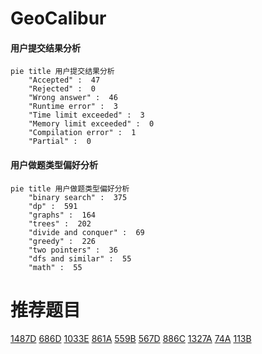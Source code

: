 # GeoCalibur

<!-- tabs:start -->



#### **用户提交结果分析**

```mermaid
pie title 用户提交结果分析
    "Accepted" :  47
    "Rejected" :  0
    "Wrong answer" :  46
    "Runtime error" :  3
    "Time limit exceeded" :  3
    "Memory limit exceeded" :  0
    "Compilation error" :  1
    "Partial" :  0
```

#### **用户做题类型偏好分析**

```mermaid
pie title 用户做题类型偏好分析
    "binary search" :  375
    "dp" :  591
    "graphs" :  164
    "trees" :  202
    "divide and conquer" :  69
    "greedy" :  226
    "two pointers" :  36
    "dfs and similar" :  55
    "math" :  55
```



<!-- tabs:end -->
# 推荐题目
[1487D](https://codeforces.com/contest/1487/problem/D)
[686D](https://codeforces.com/contest/686/problem/D)
[1033E](https://codeforces.com/contest/1033/problem/E)
[861A](https://codeforces.com/contest/861/problem/A)
[559B](https://codeforces.com/contest/559/problem/B)
[567D](https://codeforces.com/contest/567/problem/D)
[886C](https://codeforces.com/contest/886/problem/C)
[1327A](https://codeforces.com/contest/1327/problem/A)
[74A](https://codeforces.com/contest/74/problem/A)
[113B](https://codeforces.com/contest/113/problem/B)
